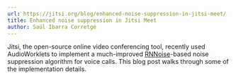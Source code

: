 ```yaml
---
url: https://jitsi.org/blog/enhanced-noise-suppression-in-jitsi-meet/
title: Enhanced noise suppression in Jitsi Meet
author: Saúl Ibarra Corretgé
---
```


Jitsi, the open-source online video conferencing tool, recently used AudioWorklets to implement a much-improved [RNNoise](https://jmvalin.ca/demo/rnnoise/)-based noise suppression algorithm for voice calls. This blog post walks through some of the implementation details.
